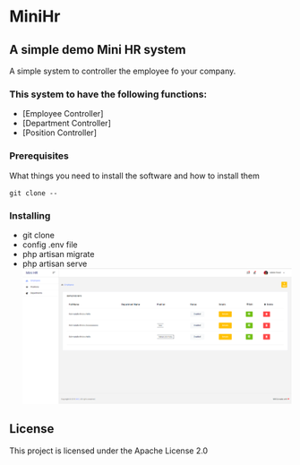 # MiniHr


## A simple demo Mini HR system
A simple system to controller the employee fo your company.

### This system to have the following functions:
* [Employee Controller]
* [Department Controller]
* [Position Controller]

### Prerequisites

What things you need to install the software and how to install them

```
git clone --
```

### Installing
* git clone 
* config .env file
* php artisan migrate
* php artisan serve
![image](https://github.com/Rahajustone/MiniHr/blob/master/Untitled.png)

## License

This project is licensed under the Apache License 2.0
